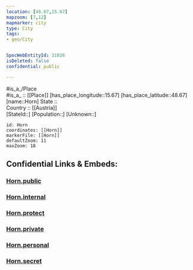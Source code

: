 ```yaml
---
location: [48.67,15.67] 
mapzoom: [7,12] 
mapmarker: city 
type: City
tags:
- geo/City


SpocWebEntityId: 31026
isDeleted: false
confidential: public

---
```

#is_a_/Place  
#is_a_ :: [[Place]] 
[has_place_longitude::15.67] 
[has_place_latitude::48.67] 
[name::Horn] 
State ::  
Country :: [[Austria]]  
[StateId::] 
[Population::] 
[Unknown::] 


```leaflet
id: Horn
coordinates: [[Horn]] 
markerFile: [[Horn]] 
defaultZoom: 11 
maxZoom: 18
```


## Confidential Links & Embeds: 

### [Horn.public](/_public/\Earth\Continent\Europe\Europe~Central\Austria\Austrias_States\Niederösterreich\CityHorn.public.md) 

### [Horn.internal](/_internal/\Earth\Continent\Europe\Europe~Central\Austria\Austrias_States\Niederösterreich\CityHorn.internal.md) 

### [Horn.protect](/_protect/\Earth\Continent\Europe\Europe~Central\Austria\Austrias_States\Niederösterreich\CityHorn.protect.md) 

### [Horn.private](/_private/\Earth\Continent\Europe\Europe~Central\Austria\Austrias_States\Niederösterreich\CityHorn.private.md) 

### [Horn.personal](/_personal/\Earth\Continent\Europe\Europe~Central\Austria\Austrias_States\Niederösterreich\CityHorn.personal.md) 

### [Horn.secret](/_secret/\Earth\Continent\Europe\Europe~Central\Austria\Austrias_States\Niederösterreich\CityHorn.secret.md)

